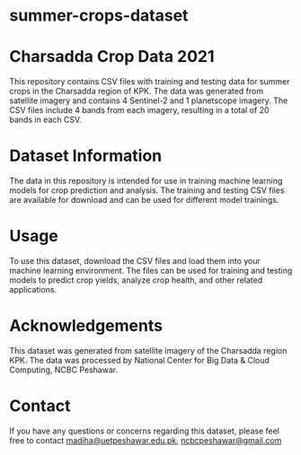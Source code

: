 # summer-crops-dataset
# Charsadda Crop Data 2021
This repository contains CSV files with training and testing data for summer crops in the Charsadda region of KPK. The data was generated from satellite imagery and contains 4 Sentinel-2 and 1 planetscope imagery. The CSV files include 4 bands from each imagery, resulting in a total of 20 bands in each CSV.
# Dataset Information
The data in this repository is intended for use in training machine learning models for crop prediction and analysis. The training and testing CSV files are available for download and can be used for different model trainings.
# Usage
To use this dataset, download the CSV files and load them into your machine learning environment. The files can be used for training and testing models to predict crop yields, analyze crop health, and other related applications.
# Acknowledgements
This dataset was generated from satellite imagery of the Charsadda region KPK. The data was processed by National Center for Big Data & Cloud Computing, NCBC Peshawar.
# Contact
If you have any questions or concerns regarding this dataset, please feel free to contact madiha@uetpeshawar.edu.pk, ncbcpeshawar@gmail.com
